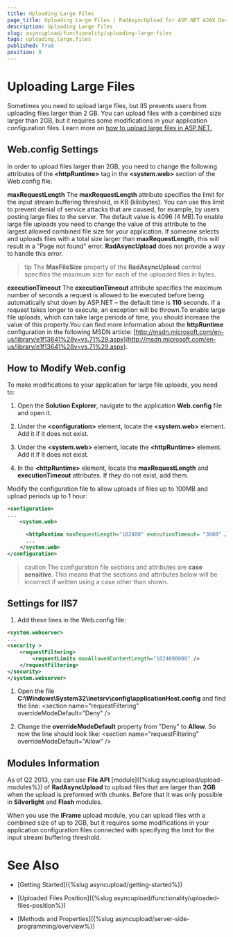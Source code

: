 ```yaml
---
title: Uploading Large Files
page_title: Uploading Large Files | RadAsyncUpload for ASP.NET AJAX Documentation
description: Uploading Large Files
slug: asyncupload/functionality/uploading-large-files
tags: uploading,large,files
published: True
position: 8
---
```


# Uploading Large Files



Sometimes you need to upload large files, but IIS prevents users from uploading files larger than 2 GB. You can upload files with a combined size larger than 2GB, but it requires some modifications in your application configuration files. Learn more on [how to upload large files in ASP.NET.](http://blogs.telerik.com/blogs/13-07-15/upload-large-files-asp-net-radasyncupload)

## Web.config Settings

In order to upload files larger than 2GB, you need to change the following attributes of the **\<httpRuntime\>** tag in the **\<system.web\>** section of the Web.config file.

**maxRequestLength** 
The **maxRequestLength** attribute specifies the limit for the input stream buffering threshold, in KB (kilobytes). You can use this limit to prevent denial of service attacks that are caused, for example, by users posting large files to the server. The default value is 4096 (4 MB).To enable large file uploads you need to change the value of this attribute to the largest allowed combined file size for your application. If someone selects and uploads files with a total size larger than **maxRequestLength**, this will result in a "Page not found" error. **RadAsyncUpload** does not provide a way to handle this error.

>tip The **MaxFileSize** property of the **RadAsyncUpload** control specifies the maximum size for each of the uploaded files in bytes.
>


**executionTimeout**
The **executionTimeout** attribute specifies the maximum number of seconds a request is allowed to be executed before being automatically shut down by ASP.NET – the default time is **110** seconds. If a request takes longer to execute, an exception will be thrown.To enable large file uploads, which can take large periods of time, you should increase the value of this property.You can find more information about the **httpRuntime** configuration in the following MSDN article: [http://msdn.microsoft.com/en-us/library/e1f13641%28v=vs.71%29.aspx](http://msdn.microsoft.com/en-us/library/e1f13641%28v=vs.71%29.aspx).

## How to Modify Web.config

To make modifications to your application for large file uploads, you need to:

1. Open the **Solution Explorer**, navigate to the application **Web.config** file and open it.

1. Under the **\<configuration\>** element, locate the **\<system.web\>** element. Add it if it does not exist.

1. Under the **\<system.web\>** element, locate the **\<httpRuntime\>** element. Add it if it does not exist.

1. In the **\<httpRuntime\>** element, locate the **maxRequestLength** and **executionTimeout** attributes. If they do not exist, add them.

Modify the configuration file to allow uploads of files up to 100MB and upload periods up to 1 hour:

````XML
<configuration>
...
    <system.web>

      <httpRuntime maxRequestLength="102400" executionTimeout= "3600" />
      ...
    </system.web>
</configuration>
````

>caution The configuration file sections and attributes are **case sensitive**. This means that the sections and attributes below will be incorrect if written using a case other than shown.
>


## Settings for IIS7

1. Add these lines in the Web.config file:

````XML
<system.webserver>
...
<security >
    <requestFiltering>
        <requestLimits maxAllowedContentLength="1024000000" />
    </requestFiltering>
</security>
</system.webserver>
````



1. Open the file **C:\Windows\System32\inetsrv\config\applicationHost.config** and find the line: \<section name="requestFiltering" overrideModeDefault="Deny" /\>

1. Change the **overrideModeDefault** property from "Deny" to **Allow**. So now the line should look like: \<section name="requestFiltering" overrideModeDefault="Allow" /\>

## Modules Information

As of Q2 2013, you can use **File API** [module]({%slug asyncupload/upload-modules%}) of **RadAsyncUpload** to upload files that are larger than **2GB** when the upload is preformed with chunks. Before that it was only possible in **Silverlight** and **Flash** modules.

When you use the **IFrame** upload module, you can upload files with a combined size of up to 2GB, but it requires some modifications in your application configuration files connected with specifying the limit for the input stream buffering threshold.

# See Also

 * [Getting Started]({%slug asyncupload/getting-started%})

 * [Uploaded Files Position]({%slug asyncupload/functionality/uploaded-files-position%})

 * [Methods and Properties]({%slug asyncupload/server-side-programming/overview%})
